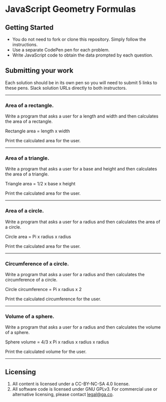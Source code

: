 # JavaScript Geometry Formulas

## Getting Started
* You do not need to fork or clone this repository. Simply follow the instructions. 
* Use a separate CodePen pen for each problem.
* Write JavaScript code to obtain the data prompted by each question.

## Submitting your work

Each solution should be in its own pen so you will need to submit 5 links to these pens. Slack solution URLs directly to both instructors.

---

### Area of a rectangle.

Write a program that asks a user for a length and width and then calculates the area of a rectangle.

Rectangle area = length x width

Print the calculated area for the user.

---

### Area of a triangle.

Write a program that asks a user for a base and height and then calculates the area of a triangle.

Triangle area = 1/2 x base x height

Print the calculated area for the user.

---

### Area of a circle.

Write a program that asks a user for a radius and then calculates the area of a circle.

Circle area = Pi x radius x radius

Print the calculated area for the user.

---

### Circumference of a circle.

Write a program that asks a user for a radius and then calculates the circumference of a circle.

Circle circumference = Pi x radius x 2

Print the calculated circumference for the user.

---

### Volume of a sphere.

Write a program that asks a user for a radius and then calculates the volume of a sphere.

Sphere volume = 4/3 x Pi x radius x radius x radius

Print the calculated volume for the user.

---

## Licensing
1. All content is licensed under a CC-BY-NC-SA 4.0 license.
2. All software code is licensed under GNU GPLv3. For commercial use or alternative licensing, please contact legal@ga.co.
